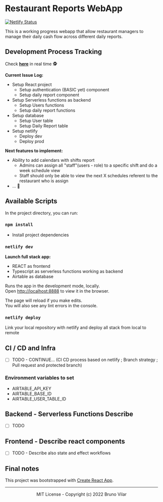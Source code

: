 # Restaurant Reports WebApp


[![Netlify Status](https://api.netlify.com/api/v1/badges/53b519c3-00a4-46cd-984f-14f89dad89f9/deploy-status)](https://app.netlify.com/sites/restaurant-reports-bpvcode/deploys)

This is a working progress webapp that allow restaurant managers to manage their daily cash flow across different daily reports.

## Development Process Tracking

Check [**here**](https://airtable.com/shrXsF5MPsCPM8H63) in real time 🕵️

**Current Issue Log:**

- Setup React project
  - Setup authentication (BASIC yet) component
  - Setup daily report component
- Setup Serverless functions as backend
  - Setup Users functions
  - Setup daily report functions
- Setup database
  - Setup User table
  - Setup Daily Report table
- Setup netlify
  - Deploy dev
  - Deploy prod

**Next features to implement:**

- Ability to add calendars with shifts report
  - Admins can assign all "staff"(users - role) to a specific shift and do a week schedule view
  - Staff should only be able to view the next X schedules referent to the restaurant who is assign
- ... 🚀

## Available Scripts

In the project directory, you can run:

### `npm install`

- Install project dependencies

### `netlify dev`

**Launch full stack app:**

- REACT as frontend
- Typescript as serverless functions working as backend
- Airtable as database

Runs the app in the development mode, locally.\
Open [http://localhost:8888](http://localhost:8888) to view it in the browser.

The page will reload if you make edits.\
You will also see any lint errors in the console.

### `netlify deploy`

Link your local repository with netlify and deploy all stack from local to remote

## CI / CD and Infra

- [ ] TODO - CONTINUE... (CI CD process based on netlify ; Branch strategy ; Pull request and protected branch)

### Environment variables to set

- AIRTABLE_API_KEY
- AIRTABLE_BASE_ID
- AIRTABLE_USER_TABLE_ID

## Backend - Serverless Functions Describe

- [ ] TODO

## Frontend - Describe react components

- [ ] TODO - Describe also state and effect workflows

## Final notes

This project was bootstrapped with [Create React App](https://github.com/facebook/create-react-app).

---

<p align="center"><a>MIT License</a> - Copyright (c) 2022 Bruno Vilar</p>

